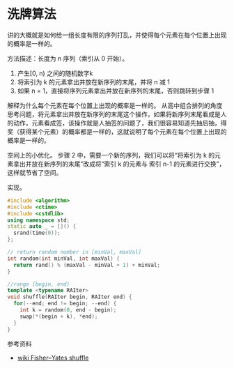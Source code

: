 # 洗牌算法

讲的大概就是如何给一组长度有限的序列打乱，并使得每个元素在每个位置上出现的概率是一样的。

方法描述：长度为 n 序列（索引从 0 开始）。

1. 产生[0, n) 之间的随机数字k
2. 将索引为 k 的元素拿出并放在新序列的末尾，并将 n 减 1
3. 如果 n = 1，直接将序列元素拿出并放在新序列的末尾，否则跳转到步骤 1

解释为什么每个元素在每个位置上出现的概率是一样的。
从高中组合排列的角度思考问题，将元素拿出并放在新序列的末尾这个操作，如果将新序列末尾看成是人的动作，元素看成签，该操作就是人抽签的问题了，我们很容易知道先抽后抽，得奖（获得某个元素）的概率都是一样的，这就说明了每个元素在每个位置上出现的概率是一样的。

空间上的小优化。
步骤 2 中，需要一个新的序列，我们可以将“将索引为 k 的元素拿出并放在新序列的末尾”改成将“索引 k 的元素与 索引 n-1 的元素进行交换”，这样就节省了空间。

实现。

```cpp
#include <algorithm>
#include <ctime>
#include <cstdlib>
using namespace std;
static auto _ = []() {
  srand(time(0));
};

// return random number in [minVal, maxVal]
int random(int minVal, int maxVal) {
  return rand() % (maxVal - minVal + 1) + minVal;
}

//range [begin, end)
template <typename RAIter>
void shuffle(RAIter begin, RAIter end) {
  for(--end; end != begin; --end) {
    int k = random(0, end - begin);
    swap(*(begin + k), *end);
  }
}
```

参考资料

- [wiki Fisher–Yates shuffle](https://en.wikipedia.org/wiki/Fisher–Yates_shuffle)